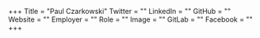 +++
Title = "Paul Czarkowski"
Twitter = ""
LinkedIn = ""
GitHub = ""
Website = ""
Employer = ""
Role = ""
Image = ""
GitLab = ""
Facebook = ""
+++
